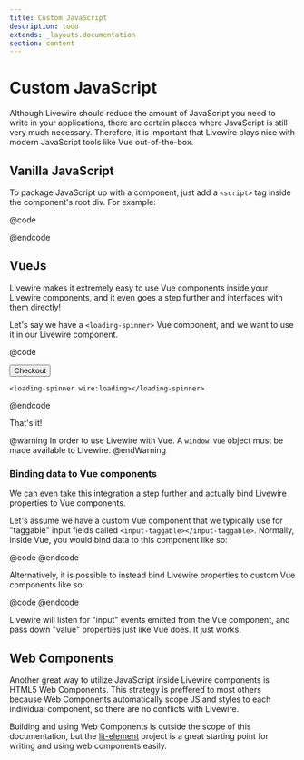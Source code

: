 ```yaml
---
title: Custom JavaScript
description: todo
extends: _layouts.documentation
section: content
---
```


# Custom JavaScript

Although Livewire should reduce the amount of JavaScript you need to write in your applications, there are certain places where JavaScript is still very much necessary. Therefore, it is important that Livewire plays nice with modern JavaScript tools like Vue out-of-the-box.

## Vanilla JavaScript

To package JavaScript up with a component, just add a `<script>` tag inside the component's root div. For example:

@code
<div>
    <script>alert('Hello World');</script>
</div>
@endcode

## VueJs

Livewire makes it extremely easy to use Vue components inside your Livewire components, and it even goes a step further and interfaces with them directly!

Let's say we have a `<loading-spinner>` Vue component, and we want to use it in our Livewire component.

@code
<div>
    <button wire:click="checkout">Checkout</button>

    <loading-spinner wire:loading></loading-spinner>
</div>
@endcode

That's it!

@warning
In order to use Livewire with Vue. A `window.Vue` object must be made available to Livewire.
@endWarning

### Binding data to Vue components
We can even take this integration a step further and actually bind Livewire properties to Vue components.

Let's assume we have a custom Vue component that we typically use for "taggable" input fields called `<input-taggable></input-taggable>`. Normally, inside Vue, you would bind data to this component like so:

@code
<input-taggable v-model="names"></input-taggable>
@endcode

Alternatively, it is possible to instead bind Livewire properties to custom Vue components like so:

@code
<input-taggable wire:model="names"></input-taggable>
@endcode

Livewire will listen for "input" events emitted from the Vue component, and pass down "value" properties just like Vue does. It just works.

## Web Components
Another great way to utilize JavaScript inside Livewire components is HTML5 Web Components. This strategy is preffered to most others because Web Components automatically scope JS and styles to each individual component, so there are no conflicts with Livewire.

Building and using Web Components is outside the scope of this documentation, but the [lit-element](https://lit-element.polymer-project.org/guide) project is a great starting point for writing and using web components easily.
